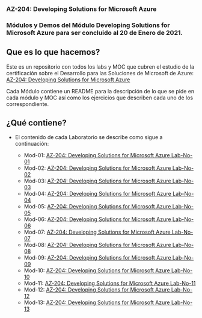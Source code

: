 ### AZ-204: Developing Solutions for Microsoft Azure

### Módulos y Demos del Módulo Developing Solutions for Microsoft Azure para ser concluido al 20 de Enero de 2021. 

## Que es lo que hacemos?

Este es un repositorio con todos los labs y MOC que cubren el estudio de la certificación sobre el Desarrollo para las Soluciones de Microsoft de Azure:  [AZ-204: Developing Solutions for Microsoft Azure](https://www.microsoft.com/learning/en-us/course.aspx?ID=20486)

Cada Módulo contiene un README para la descripción de lo que se pide en cada módulo y MOC así como los ejercicios que describen cada uno de los correspondiente.


## ¿Qué contiene?

- El contenido de cada Laboratorio se describe como sigue a continuación:

    - Mod-01: [AZ-204: Developing Solutions for Microsoft Azure Lab-No-01](./Mod-01/README.md)
    - Mod-02: [AZ-204: Developing Solutions for Microsoft Azure Lab-No-02](./Mod-02/README.md)
    - Mod-03: [AZ-204: Developing Solutions for Microsoft Azure Lab-No-03](./Mod-03/README.md)
    - Mod-04: [AZ-204: Developing Solutions for Microsoft Azure Lab-No-04](./Mod-04/README.md)
    - Mod-05: [AZ-204: Developing Solutions for Microsoft Azure Lab-No-05](./Mod-05/README.md)
    - Mod-06: [AZ-204: Developing Solutions for Microsoft Azure Lab-No-06](./Mod-06/README.md)
    - Mod-07: [AZ-204: Developing Solutions for Microsoft Azure Lab-No-07](./Mod-07/README.md)
    - Mod-08: [AZ-204: Developing Solutions for Microsoft Azure Lab-No-08](./Mod-08/README.md)
    - Mod-09: [AZ-204: Developing Solutions for Microsoft Azure Lab-No-09](./Mod-09/README.md)
    - Mod-10: [AZ-204: Developing Solutions for Microsoft Azure Lab-No-10](./Mod-10/README.md)
    - Mod-11: [AZ-204: Developing Solutions for Microsoft Azure Lab-No-11](./Mod-11/README.md)
    - Mod-12: [AZ-204: Developing Solutions for Microsoft Azure Lab-No-12](./Mod-12/README.md)
    - Mod-13: [AZ-204: Developing Solutions for Microsoft Azure Lab-No-13](./Mod-13/README.md)

